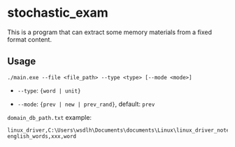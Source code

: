 # stochastic_exam

This is a program that can extract some memory materials from a fixed format content.


## Usage

`./main.exe --file <file_path> --type <type> [--mode <mode>]`

* `--type`: `{word | unit}`

* `--mode`: `{prev | new | prev_rand}`, default: `prev`

`domain_db_path.txt` example:

```
linux_driver,C:\Users\wsdlh\Documents\documents\Linux\linux_driver_note_qa.md,unit
english_words,xxx,word
```